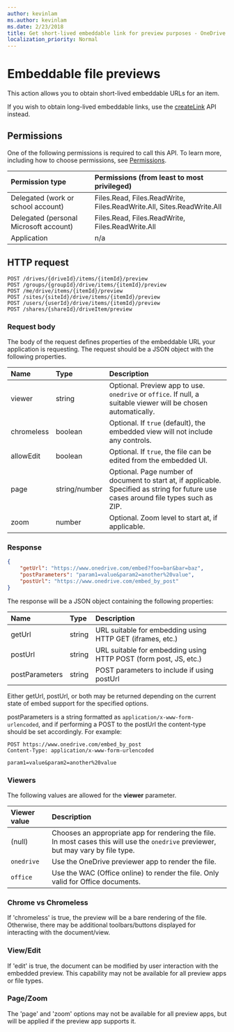 ```yaml
---
author: kevinlam
ms.author: kevinlam
ms.date: 2/23/2018
title: Get short-lived embeddable link for preview purposes - OneDrive API
localization_priority: Normal
---
```

# Embeddable file previews
This action allows you to obtain short-lived embeddable URLs for an item.

If you wish to obtain long-lived embeddable links, use the [createLink][] API instead.

[createLink]: driveItem_createLink.md

## Permissions

One of the following permissions is required to call this API.
To learn more, including how to choose permissions, see [Permissions](../concepts/permissions_reference.md).

| Permission type                        | Permissions (from least to most privileged)
|:---------------------------------------|:-------------------------------------------
| Delegated (work or school account)     | Files.Read, Files.ReadWrite, Files.ReadWrite.All, Sites.ReadWrite.All
| Delegated (personal Microsoft account) | Files.Read, Files.ReadWrite, Files.ReadWrite.All
| Application                            | n/a

## HTTP request

<!-- { "blockType": "ignored" } -->

```http
POST /drives/{driveId}/items/{itemId}/preview
POST /groups/{groupId}/drive/items/{itemId}/preview
POST /me/drive/items/{itemId}/preview
POST /sites/{siteId}/drive/items/{itemId}/preview
POST /users/{userId}/drive/items/{itemId}/preview
POST /shares/{shareId}/driveItem/preview
```

### Request body

The body of the request defines properties of the embeddable URL your application is requesting.
The request should be a JSON object with the following properties.

|   Name      |  Type         | Description
|:------------|:--------------|:-----------------------------------------------
| viewer      | string        | Optional. Preview app to use. `onedrive` or `office`. If null, a suitable viewer will be chosen automatically.
| chromeless  | boolean       | Optional. If `true` (default), the embedded view will not include any controls.
| allowEdit   | boolean       | Optional. If `true`, the file can be edited from the embedded UI.
| page        | string/number | Optional. Page number of document to start at, if applicable. Specified as string for future use cases around file types such as ZIP.
| zoom        | number        | Optional. Zoom level to start at, if applicable.

### Response

```json
{
    "getUrl": "https://www.onedrive.com/embed?foo=bar&bar=baz",
    "postParameters": "param1=value&param2=another%20value",
    "postUrl": "https://www.onedrive.com/embed_by_post"
}
```

The response will be a JSON object containing the following properties:

| Name           | Type   | Description
|:---------------|:-------|:---------------------------------------------------
| getUrl         | string | URL suitable for embedding using HTTP GET (iframes, etc.)
| postUrl        | string | URL suitable for embedding using HTTP POST (form post, JS, etc.)
| postParameters | string | POST parameters to include if using postUrl

Either getUrl, postUrl, or both may be returned depending on the current state of embed support for the specified options.

postParameters is a string formatted as `application/x-www-form-urlencoded`, and if performing a POST to the postUrl the content-type should be set accordingly. For example:

```
POST https://www.onedrive.com/embed_by_post
Content-Type: application/x-www-form-urlencoded

param1=value&param2=another%20value
```

### Viewers

The following values are allowed for the **viewer** parameter.

| Viewer value | Description
|:-------------|:----------------------------------------------------------------
| (null)       | Chooses an appropriate app for rendering the file. In most cases this will use the `onedrive` previewer, but may vary by file type.
| `onedrive`   | Use the OneDrive previewer app to render the file.
| `office`     | Use the WAC (Office online) to render the file. Only valid for Office documents.

### Chrome vs Chromeless

If 'chromeless' is true, the preview will be a bare rendering of the file.
Otherwise, there may be additional toolbars/buttons displayed for interacting with the document/view.

### View/Edit

If 'edit' is true, the document can be modified by user interaction with the embedded preview.
This capability may not be available for all preview apps or file types.

### Page/Zoom

The 'page' and 'zoom' options may not be available for all preview apps, but will be applied if the preview app supports it.
